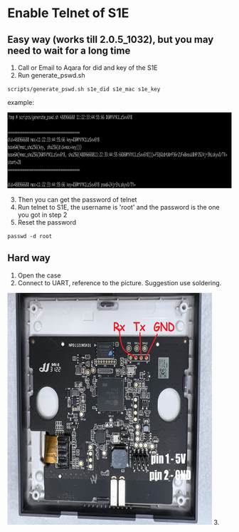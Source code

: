 # Enable Telnet of S1E

## Easy way (works till 2.0.5_1032), but you may need to wait for a long time
1. Call or Email to Aqara for did and key of the S1E
2. Run generate_pswd.sh
```
scripts/generate_pswd.sh s1e_did s1e_mac s1e_key
```
example:

<img src="/images/s1e2ha_generate_pswd.png" alt="uart" height="170" width="850">

3. Then you can get the password of telnet
4. Run telnet to S1E, the username is 'root' and the password is the one you got in step 2
5. Reset the password
```
passwd -d root
```

## Hard way
1. Open the case
2. Connect to UART, reference to the picture. Suggestion use soldering.
<img src="/images/s1e_uart.png" alt="uart" height="520" width="460">
3.